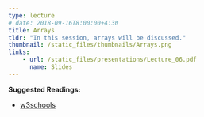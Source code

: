 ```yaml
---
type: lecture
# date: 2018-09-16T8:00:00+4:30
title: Arrays
tldr: "In this session, arrays will be discussed."
thumbnail: /static_files/thumbnails/Arrays.png
links: 
    - url: /static_files/presentations/Lecture_06.pdf
      name: Slides
---
```

**Suggested Readings:**
- [w3schools](https://www.w3schools.com/java/default.asp)

